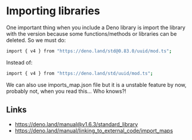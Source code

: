 # Importing libraries

One important thing when you include a Deno library is import the library with the version because some functions/methods or libraries can be deleted. So we must do:

```bash
import { v4 } from "https://deno.land/std@0.83.0/uuid/mod.ts";
```

Instead of:

```bash
import { v4 } from "https://deno.land/std/uuid/mod.ts";
```

We can also use imports_map.json file but it is a unstable feature by now, probably not, when you read this... Who knows?!

## Links
- https://deno.land/manual@v1.6.3/standard_library
- https://deno.land/manual/linking_to_external_code/import_maps